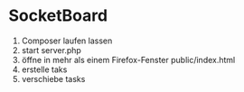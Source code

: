 SocketBoard
===========

1. Composer laufen lassen
2. start server.php
3. öffne in mehr als einem Firefox-Fenster public/index.html
4. erstelle taks
5. verschiebe tasks

